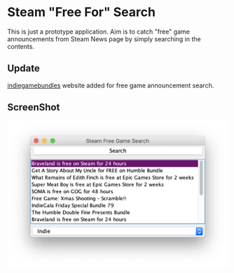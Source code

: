 # Steam "Free For" Search

This is just a prototype application.
Aim is to catch "free" game announcements from Steam News page by simply searching in the contents.

## Update

[indiegamebundles](www.indiegamebundles.com) website added for free game announcement search.

## ScreenShot

![actorInit](https://github.com/cansusam/SteamFreeGameSearch/blob/master/pic/ss.png)

